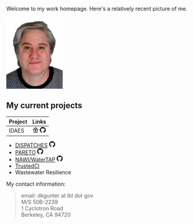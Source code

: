 Welcome to my work homepage. Here's a relatively recent picture of me.

<img alt="A relatively recent headshot" src="DanGunter-pic-transp.png" width="150px">

## My current projects

| Project | Links |
|:--------|:------|
| IDAES   | <a href="https://idaes.org"><img alt="Homepage" src="home-16px.png"></a> <a href="https://github.com/idaes/idaes-pse"><img alt="GitHub" src="GitHub-Mark-16px.png"></a> |

* [DISPATCHES](https://idaes.org/dispatches) <a href="https://github.com/gmlc-dispatches/dispatches"><img alt="GitHub" src="GitHub-Mark-16px.png"></a>
* [PARETO](https://project-pareto.org) <a href="https://github.com/project-pareto"><img alt="GitHub" src="GitHub-Mark-16px.png"></a>
* [NAWI/WaterTAP](https://www.nawihub.org/knowledge/watertap/) <a href="https://github.com/watertap"><img alt="GitHub" src="GitHub-Mark-16px.png"></a>
* [TrustedCI](https://www.trustedci.org/)
* Wastewater Resilience

My contact information:

> email: dkgunter at lbl dot gov  
> M/S 50B-2239  
> 1 Cyclotron Road  
> Berkeley, CA 94720  


